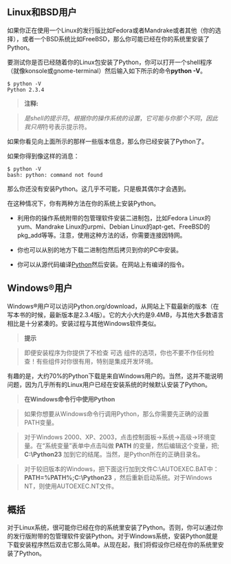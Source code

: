## Linux和BSD用户
如果你正在使用一个Linux的发行版比如Fedora或者Mandrake或者其他（你的选择），或者一个BSD系统比如FreeBSD，那么你可能已经在你的系统里安装了Python。

要测试你是否已经随着你的Linux包安装了Python，你可以打开一个shell程序（就像konsole或gnome-terminal）然后输入如下所示的命令**python -V**。

```
$ python -V
Python 2.3.4
```


> **注释:**

> $是shell的提示符。根据你的操作系统的设置，它可能与你那个不同，因此我只用$符号表示提示符。


如果你看见向上面所示的那样一些版本信息，那么你已经安装了Python了。

如果你得到像这样的消息：

```
$ python -V
bash: python: command not found
```

那么你还没有安装Python。这几乎不可能，只是极其偶尔才会遇到。

在这种情况下，你有两种方法在你的系统上安装Python。

- 利用你的操作系统附带的包管理软件安装二进制包，比如Fedora Linux的yum、Mandrake Linux的urpmi、Debian Linux的apt-get、FreeBSD的pkg_add等等。注意，使用这种方法的话，你需要连接因特网。

- 你也可以从别的地方下载二进制包然后拷贝到你的PC中安装。

- 你可以从源代码编译[Python][ref_PyDownload]然后安装。在网站上有编译的指令。

## Windows®用户
Windows®用户可以访问Python.org/download，从网站上下载最新的版本（在写本书的时候，最新版本是2.3.4版）。它的大小大约是9.4MB，与其他大多数语言相比是十分紧凑的。安装过程与其他Windows软件类似。

> **提示**

> 即便安装程序为你提供了不检查 可选 组件的选项，你也不要不作任何检查！有些组件对你很有用，特别是集成开发环境。

有趣的是，大约70%的Python下载是来自Windows用户的。当然，这并不能说明问题，因为几乎所有的Linux用户已经在安装系统的时候默认安装了Python。

> **在Windows命令行中使用Python**

>如果你想要从Windows命令行调用Python，那么你需要先正确的设置PATH变量。

> 对于Windows 2000、XP、2003，点击控制面板->系统->高级->环境变量。在“系统变量”表单中点击叫做 **PATH** 的变量，然后编辑这个变量，把; **C:\Python23** 加到它的结尾。当然，是Python所在的正确目录名。

> 对于较旧版本的Windows，把下面这行加到文件C:\AUTOEXEC.BAT中： **PATH=%PATH%;C:\Python23** ，然后重新启动系统。对于Windows NT，则使用AUTOEXEC.NT文件。

## 概括
对于Linux系统，很可能你已经在你的系统里安装了Python。否则，你可以通过你的发行版附带的包管理软件安装Python。对于Windows系统，安装Python就是下载安装程序然后双击它那么简单。从现在起，我们将假设你已经在你的系统里安装了Python。

[ref_PyDownload]: http://www.python.org/download/